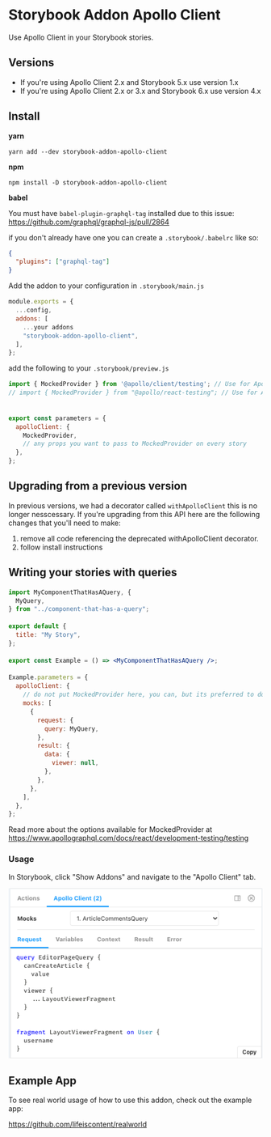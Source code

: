 # Storybook Addon Apollo Client

Use Apollo Client in your Storybook stories.

## Versions

- If you're using Apollo Client 2.x and Storybook 5.x use version 1.x
- If you're using Apollo Client 2.x or 3.x and Storybook 6.x use version 4.x

## Install

**yarn**
```
yarn add --dev storybook-addon-apollo-client
```

**npm**

```
npm install -D storybook-addon-apollo-client
```

**babel**

You must have `babel-plugin-graphql-tag` installed due to this issue: https://github.com/graphql/graphql-js/pull/2864

if you don't already have one you can create a `.storybook/.babelrc` like so:

```json
{
  "plugins": ["graphql-tag"]
}
```

Add the addon to your configuration in `.storybook/main.js`

```js
module.exports = {
  ...config,
  addons: [
    ...your addons
    "storybook-addon-apollo-client",
  ],
};
```


add the following to your `.storybook/preview.js`

```js
import { MockedProvider } from '@apollo/client/testing'; // Use for Apollo Version 3+
// import { MockedProvider } from "@apollo/react-testing"; // Use for Apollo Version < 3


export const parameters = {
  apolloClient: {
    MockedProvider,
    // any props you want to pass to MockedProvider on every story
  },
};
```

## Upgrading from a previous version

In previous versions, we had a decorator called `withApolloClient` this is no longer nesscessary. If you're upgrading from this API here are the following changes that you'll need to make:

1. remove all code referencing the deprecated withApolloClient decorator.
2. follow install instructions

## Writing your stories with queries

```jsx
import MyComponentThatHasAQuery, {
  MyQuery,
} from "../component-that-has-a-query";

export default {
  title: "My Story",
};

export const Example = () => <MyComponentThatHasAQuery />;

Example.parameters = {
  apolloClient: {
    // do not put MockedProvider here, you can, but its preferred to do it in preview.js
    mocks: [
      {
        request: {
          query: MyQuery,
        },
        result: {
          data: {
            viewer: null,
          },
        },
      },
    ],
  },
};
```

Read more about the options available for MockedProvider at https://www.apollographql.com/docs/react/development-testing/testing

### Usage
In Storybook, click "Show Addons" and navigate to the "Apollo Client" tab.

![Addon UI Preview](preview.png)

## Example App

To see real world usage of how to use this addon, check out the example app:

https://github.com/lifeiscontent/realworld
